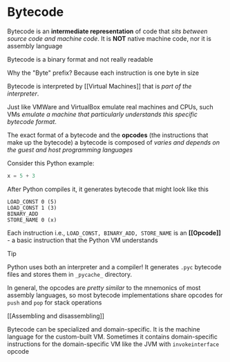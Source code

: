 # Bytecode

Bytecode is an **intermediate representation** of code that _sits between source code and machine code_. It is **NOT** native machine code, nor it is assembly language

Bytecode is a binary format and not really readable

Why the "Byte" prefix? Because each instruction is one byte in size

Bytecode is interpreted by [[Virtual Machines]] that is _part of the interpreter_.

Just like VMWare and VirtualBox emulate real machines and CPUs, such VMs _emulate a machine that particularly understands this specific bytecode format_.

The exact format of a bytecode and the **opcodes** (the instructions that make up the bytecode) a bytecode is composed of _varies and depends on the guest and host programming languages_

Consider this Python example:

```py
x = 5 + 3
```

After Python compiles it, it generates bytecode that might look like this

```bytecode
LOAD_CONST 0 (5)
LOAD_CONST 1 (3)
BINARY_ADD
STORE_NAME 0 (x)

```

Each instruction i.e., `LOAD_CONST, BINARY_ADD, STORE_NAME` is an **[[Opcode]]** - a basic instruction that the Python VM understands

> [!TIP]
> Python uses both an interpreter and a compiler! It generates `.pyc` bytecode files and stores them in `_pycache_` directory.

In general, the opcodes are _pretty similar_ to the mnemonics of most assembly languages, so most bytecode implementations share opcodes for `push` and `pop` for stack operations

[[Assembling and disassembling]]

Bytecode can be specialized and domain-specific. It is the machine language for the custom-built VM. Sometimes it contains domain-specific instructions for the domain-specific VM like the JVM with `invokeinterface` opcode
